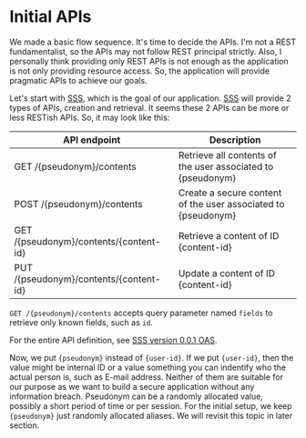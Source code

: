 Initial APIs
============

We made a basic flow sequence. It's time to decide the APIs.
I'm not a REST fundamentalist, so the APIs may not follow
REST principal strictly. Also, I personally think providing
only REST APIs is not enough as the application is not only
providing resource access. So, the application will provide
pragmatic APIs to achieve our goals.

Let's start with [SSS](./glossary.md#sss), which is the goal
of our application. [SSS](./glossary.md#sss) will provide 2
types of APIs, creation and retrieval. It seems these 2 APIs
can be more or less RESTish APIs. So, it may look like this:

| API endpoint                            | Description                                                   |
|-----------------------------------------|---------------------------------------------------------------|
| GET  /{pseudonym}/contents              | Retrieve all contents of the user associated to {pseudonym}   |
| POST /{pseudonym}/contents              | Create a secure content of the user associated to {pseudonym} |
| GET  /{pseudonym}/contents/{content-id} | Retrieve a content of ID {content-id}                         |
| PUT  /{pseudonym}/contents/{content-id} | Update a content of ID {content-id}                           |

`GET /{pseudonym}/contents` accepts query parameter named 
`fields` to retrieve only known fields, such as `id`.

For the entire API definition, 
see [SSS version 0.0.1 OAS](../../app/api-definitions/sss-0.0.1.yaml).

Now, we put `{pseudonym}` instead of `{user-id}`. If we put `{user-id}`,
then the value might be internal ID or a value something you can indentify
who the actual person is, such as E-mail address. Neither of them are
suitable for our purpose as we want to build a secure application 
without any information breach. Pseudonym can be a randomly allocated
value, possibly a short period of time or per session. For the initial
setup, we keep `{pseudonym}` just randomly allocated aliases. We will
revisit this topic in later section.

